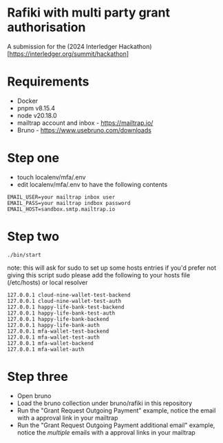 # Rafiki with multi party grant authorisation

A submission for the (2024 Interledger Hackathon)[https://interledger.org/summit/hackathon]

# Requirements

- Docker
- pnpm v8.15.4
- node v20.18.0
- mailtrap account and inbox - https://mailtrap.io/
- Bruno - https://www.usebruno.com/downloads

# Step one

- touch localenv/mfa/.env
- edit localenv/mfa/.env to have the following contents

```
EMAIL_USER=your mailtrap inbox user
EMAIL_PASS=your mailtrap indbox password
EMAIL_HOST=sandbox.smtp.mailtrap.io
```

# Step two

```
./bin/start
```

note: this will ask for sudo to set up some hosts entries
if you'd prefer not giving this script sudo please add the following to your hosts file (/etc/hosts) or local resolver

```
127.0.0.1 cloud-nine-wallet-test-backend
127.0.0.1 cloud-nine-wallet-test-auth
127.0.0.1 happy-life-bank-test-backend
127.0.0.1 happy-life-bank-test-auth
127.0.0.1 happy-life-bank-backend
127.0.0.1 happy-life-bank-auth
127.0.0.1 mfa-wallet-test-backend
127.0.0.1 mfa-wallet-test-auth
127.0.0.1 mfa-wallet-backend
127.0.0.1 mfa-wallet-auth
```

# Step three

- Open bruno
- Load the bruno collection under bruno/rafiki in this repository
- Run the "Grant Request Outgoing Payment" example, notice the email with a approval link in your mailtrap
- Run the "Grant Request Outgoing Payment additional email" example, notice the _multiple_ emails with a approval links in your mailtrap

